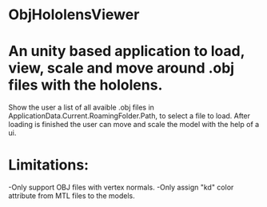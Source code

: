 # ObjHololensViewer
# An unity based application to load, view, scale and move around .obj files with the hololens.
Show the user a list of all avaible .obj files in ApplicationData.Current.RoamingFolder.Path, to select a file to load.
After loading is finished the user can move and scale the model with the help of a ui.

# Limitations:

-Only support OBJ files with vertex normals.
-Only assign "kd" color attribute from MTL files to the models.
